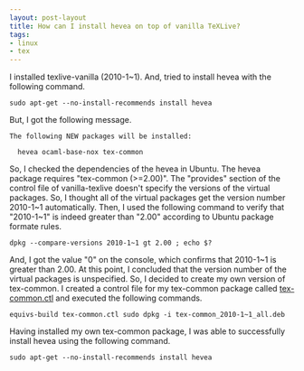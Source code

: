 ```yaml
---
layout: post-layout
title: How can I install hevea on top of vanilla TeXLive?
tags:
- linux
- tex
---
```


I installed texlive-vanilla (2010-1~1). And, tried to install hevea with the
following command.

    sudo apt-get --no-install-recommends install hevea

But, I got the following message.

    The following NEW packages will be installed:
    
      hevea ocaml-base-nox tex-common

So, I checked the dependencies of the hevea in Ubuntu. The hevea package
requires "tex-common (>=2.00)". The "provides" section of the control file of
vanilla-texlive doesn't specify the versions of the virtual packages. So, I
thought all of the virtual packages get the version number 2010-1~1
automatically. Then, I used the following command to verify that "2010-1~1" is
indeed greater than "2.00" according to Ubuntu package formate rules.

    dpkg --compare-versions 2010-1~1 gt 2.00 ; echo $?

And, I got the value "0" on the console, which confirms that 2010-1~1 is greater
than 2.00. At this point, I concluded that the version number of the virtual
packages is unspecified. So, I decided to create my own version of tex-common. I
created a control file for my tex-common package called
[tex-common.ctl](http://leaf?id=0B2QAwvHwhwl9ZjA1ZjQzMzctNzEzMy00MjYzLTllMmEtYjVjODhkMDk0NGVh&hl=en)
and executed the following commands.

    equivs-build tex-common.ctl sudo dpkg -i tex-common_2010-1~1_all.deb

Having installed my own tex-common package, I was able to successfully install
hevea using the following command.

    sudo apt-get --no-install-recommends install hevea

